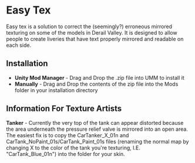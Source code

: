 # Easy Tex
Easy tex is a solution to correct the (seemingly?) erroneous mirrored texturing on some of the models in Derail Valley. It is designed to allow people to create liveries that have text properly mirrored and readable on each side.
## Installation
- **Unity Mod Manager** - Drag and Drop the .zip file into UMM to install it
- **Manually** - Drag and Drop the contents of the zip file into the Mods folder in your installation directory
## Information For Texture Artists
**Tanker** - Currently the very top of the tank can appear distorted because the area underneath the pressure relief valve is mirrored into an open area. The easiest fix is to copy the CarTanker_X_01n and CarTank_NoPaint_01s/CarTank_Paint_01s files (renaming the normal map by changing X to the color of the tank you're texturing, I.E. "CarTank_Blue_01n") into the folder for your skin.